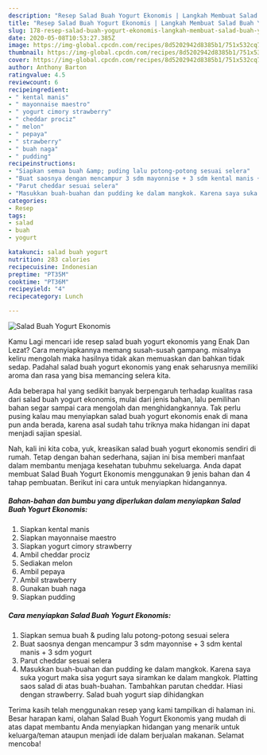 ```yaml
---
description: "Resep Salad Buah Yogurt Ekonomis | Langkah Membuat Salad Buah Yogurt Ekonomis Yang Bisa Manjain Lidah"
title: "Resep Salad Buah Yogurt Ekonomis | Langkah Membuat Salad Buah Yogurt Ekonomis Yang Bisa Manjain Lidah"
slug: 178-resep-salad-buah-yogurt-ekonomis-langkah-membuat-salad-buah-yogurt-ekonomis-yang-bisa-manjain-lidah
date: 2020-05-08T10:53:27.385Z
image: https://img-global.cpcdn.com/recipes/8d5202942d8385b1/751x532cq70/salad-buah-yogurt-ekonomis-foto-resep-utama.jpg
thumbnail: https://img-global.cpcdn.com/recipes/8d5202942d8385b1/751x532cq70/salad-buah-yogurt-ekonomis-foto-resep-utama.jpg
cover: https://img-global.cpcdn.com/recipes/8d5202942d8385b1/751x532cq70/salad-buah-yogurt-ekonomis-foto-resep-utama.jpg
author: Anthony Barton
ratingvalue: 4.5
reviewcount: 6
recipeingredient:
- " kental manis"
- " mayonnaise maestro"
- " yogurt cimory strawberry"
- " cheddar prociz"
- " melon"
- " pepaya"
- " strawberry"
- " buah naga"
- " pudding"
recipeinstructions:
- "Siapkan semua buah &amp; puding lalu potong-potong sesuai selera"
- "Buat saosnya dengan mencampur 3 sdm mayonnise + 3 sdm kental manis + 3 sdm yogurt"
- "Parut cheddar sesuai selera"
- "Masukkan buah-buahan dan pudding ke dalam mangkok. Karena saya suka yogurt maka sisa yogurt saya siramkan ke dalam mangkok. Platting saos salad di atas buah-buahan. Tambahkan parutan cheddar. Hiasi dengan strawberry. Salad buah yogurt siap dihidangkan"
categories:
- Resep
tags:
- salad
- buah
- yogurt

katakunci: salad buah yogurt 
nutrition: 283 calories
recipecuisine: Indonesian
preptime: "PT35M"
cooktime: "PT36M"
recipeyield: "4"
recipecategory: Lunch

---
```



![Salad Buah Yogurt Ekonomis](https://img-global.cpcdn.com/recipes/8d5202942d8385b1/751x532cq70/salad-buah-yogurt-ekonomis-foto-resep-utama.jpg)

Kamu Lagi mencari ide resep salad buah yogurt ekonomis yang Enak Dan Lezat? Cara menyiapkannya memang susah-susah gampang. misalnya keliru mengolah maka hasilnya tidak akan memuaskan dan bahkan tidak sedap. Padahal salad buah yogurt ekonomis yang enak seharusnya memiliki aroma dan rasa yang bisa memancing selera kita.



Ada beberapa hal yang sedikit banyak berpengaruh terhadap kualitas rasa dari salad buah yogurt ekonomis, mulai dari jenis bahan, lalu pemilihan bahan segar sampai cara mengolah dan menghidangkannya. Tak perlu pusing kalau mau menyiapkan salad buah yogurt ekonomis enak di mana pun anda berada, karena asal sudah tahu triknya maka hidangan ini dapat menjadi sajian spesial.


Nah, kali ini kita coba, yuk, kreasikan salad buah yogurt ekonomis sendiri di rumah. Tetap dengan bahan sederhana, sajian ini bisa memberi manfaat dalam membantu menjaga kesehatan tubuhmu sekeluarga. Anda dapat membuat Salad Buah Yogurt Ekonomis menggunakan 9 jenis bahan dan 4 tahap pembuatan. Berikut ini cara untuk menyiapkan hidangannya.

<!--inarticleads1-->

##### Bahan-bahan dan bumbu yang diperlukan dalam menyiapkan Salad Buah Yogurt Ekonomis:

1. Siapkan  kental manis
1. Siapkan  mayonnaise maestro
1. Siapkan  yogurt cimory strawberry
1. Ambil  cheddar prociz
1. Sediakan  melon
1. Ambil  pepaya
1. Ambil  strawberry
1. Gunakan  buah naga
1. Siapkan  pudding




<!--inarticleads2-->

##### Cara menyiapkan Salad Buah Yogurt Ekonomis:

1. Siapkan semua buah &amp; puding lalu potong-potong sesuai selera
1. Buat saosnya dengan mencampur 3 sdm mayonnise + 3 sdm kental manis + 3 sdm yogurt
1. Parut cheddar sesuai selera
1. Masukkan buah-buahan dan pudding ke dalam mangkok. Karena saya suka yogurt maka sisa yogurt saya siramkan ke dalam mangkok. Platting saos salad di atas buah-buahan. Tambahkan parutan cheddar. Hiasi dengan strawberry. Salad buah yogurt siap dihidangkan




Terima kasih telah menggunakan resep yang kami tampilkan di halaman ini. Besar harapan kami, olahan Salad Buah Yogurt Ekonomis yang mudah di atas dapat membantu Anda menyiapkan hidangan yang menarik untuk keluarga/teman ataupun menjadi ide dalam berjualan makanan. Selamat mencoba!

